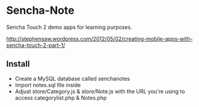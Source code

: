 Sencha-Note
===========

Sencha Touch 2 demo apps for learning purposes.

http://stephensaw.wordpress.com/2012/05/02/creating-mobile-apps-with-sencha-touch-2-part-1/

## Install

* Create a MySQL database called senchanotes
* Import notes.sql file inside
* Adjust store/Category.js & store/Note.js with the URL you're using to access categorylist.php & Notes.php
